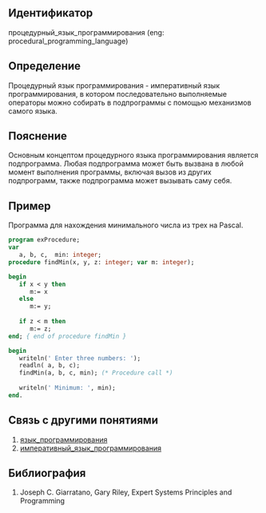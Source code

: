 ## Идентификатор

процедурный_язык_программирования (eng: procedural_programming_language)

## Определение

Процедурный язык программирования - императивный язык программирования, в котором последовательно выполняемые операторы можно собирать в подпрограммы с помощью механизмов самого языка.

## Пояснение

Основным концептом процедурного языка программирования является подпрограмма. Любая подпрограмма может быть вызвана в любой момент выполнения программы, включая вызов из других подпрограмм, также подпрограмма может вызывать саму себя.

## Пример

Программа для нахождения минимального числа из трех на Pascal.

~~~Pascal
program exProcedure;
var
   a, b, c,  min: integer;
procedure findMin(x, y, z: integer; var m: integer); 

begin
   if x < y then
      m:= x
   else
      m:= y;
   
   if z < m then
      m:= z;
end; { end of procedure findMin }  

begin
   writeln(' Enter three numbers: ');
   readln( a, b, c);
   findMin(a, b, c, min); (* Procedure call *)
   
   writeln(' Minimum: ', min);
end.
~~~

## Связь с другими понятиями

1. [язык_программирования](programming_language.md)
2. [императивный_язык_программирования](imperative_programming_language.md)

## Библиография

1. Joseph C. Giarratano, Gary Riley, Expert Systems Principles and Programming